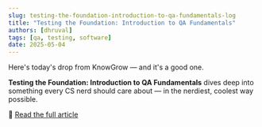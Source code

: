 ```yaml
---
slug: testing-the-foundation-introduction-to-qa-fundamentals-log
title: "Testing the Foundation: Introduction to QA Fundamentals"
authors: [dhruval]
tags: [qa, testing, software]
date: 2025-05-04
---
```


Here's today's drop from KnowGrow — and it's a good one.

**Testing the Foundation: Introduction to QA Fundamentals** dives deep into something every CS nerd should care about — in the nerdiest, coolest way possible.

🔗 [Read the full article](/docs/testing-the-foundation-introduction-to-qa-fundamentals)
